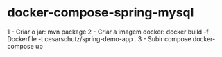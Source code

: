# docker-compose-spring-mysql

1 - Criar o jar:
 mvn package
2 - Criar a imagem docker:
  docker build -f Dockerfile -t cesarschutz/spring-demo-app . 
3 - Subir compose
  docker-compose up
